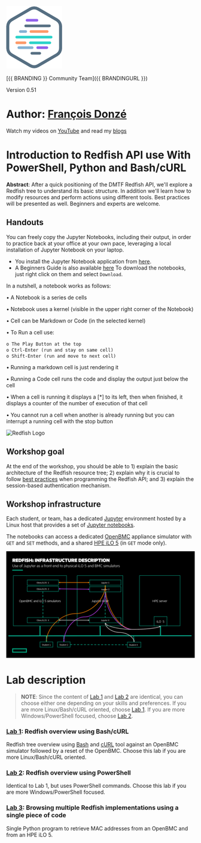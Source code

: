 ![Workshops-on-Demand Logo](Pictures/hpe-dev-logo.png)

[{{ BRANDING }} Community Team]({{ BRANDINGURL }})

Version 0.51

# Author: [François Donzé](francois.donze@hpe.com)

Watch my videos on [YouTube](https://www.youtube.com/channel/UCIZhrIYcNh3wHLiY4ola5ew) and read my [blogs](https://developer.hpe.com/blog)


# Introduction to Redfish API use With PowerShell, Python and Bash/cURL

**Abstract**: After a quick positioning of the DMTF Redfish API, we'll explore a Redfish tree to understand its basic structure. In addition we'll learn how to modify resources and perform actions using different tools. Best practices will be presented as well. Beginners and experts are welcome.

## Handouts
You can freely copy the Jupyter Notebooks, including their output, in order to practice back at your office at your own pace, leveraging a local installation of Jupyter Notebook on your laptop.
- You install the Jupyter Notebook application from [here](https://jupyter.org/install). 
- A Beginners Guide is also available [here](https://jupyter-notebook-beginner-guide.readthedocs.io/en/latest/what_is_jupyter.html)
To download the notebooks, just right click on them and select `Download`.

In a nutshell, a notebook works as follows:

• A Notebook is a series de cells

• Notebook uses a kernel (visible in the upper right corner of the Notebook)

• Cell can be Markdown or Code (in the selected kernel)

• To Run a cell use:

    o The Play Button at the top
    o Ctrl-Enter (run and stay on same cell)
    o Shift-Enter (run and move to next cell)
    
• Running a markdown cell is just rendering it

• Running a Code cell runs the code and display the output just below the cell

• When a cell is running it displays a [*] to its left, then when finished, it displays a counter of the number of execution of that cell

• You cannot run a cell when another is already running but you can interrupt a running cell with the stop button


<img src="https://redfish.dmtf.org/sites/default/files/DMTF_Redfish_logo_R.jpg" alt="Redfish Logo" style="width: 125px;"/> 

## Workshop goal

At the end of the workshop, you should be able to 1) explain the basic architecture of the Redfish resource tree; 2) explain why it is crucial to follow [best practices](https://developer.hpe.com/blog/getting-started-with-ilo-restful-api-redfish-api-conformance) when programming the Redfish API; and 3) explain the session-based authentication mechanism.

## Workshop infrastructure

Each student, or team, has a dedicated [Jupyter](https://jupyter.org/) environment hosted by a Linux host that provides a set of [Jupyter notebooks](https://jupyter-notebook-beginner-guide.readthedocs.io/en/latest/what_is_jupyter.html).

The notebooks can access a dedicated [OpenBMC](https://www.openbmc.org/) appliance simulator with `GET` and `SET` methods, and a shared [HPE iLO 5](http://hpe.com/info/ilo) (in `GET` mode only).

![ProgrammingRedfsihInfrastructureDescription](Pictures/ProgrammingRedfishInfraDescription.png) 

# Lab description

> **NOTE**: Since the content of [Lab 1](1-Discover-RedfishBash.ipynb) and [Lab 2](2-Discover-RedfishPowerShell.ipynb) are identical, you can choose either one depending on your skills and preferences. If you are more Linux/Bash/cURL oriented, choose  [Lab 1](1-Discover-RedfishBash.ipynb). If you are more Windows/PowerShell focused, choose [Lab 2](2-Discover-RedfishPowerShell.ipynb). 


### [Lab 1](1-RedfishBash.ipynb): Redfish overview using Bash/cURL

Redfish tree overview using [Bash](https://www.gnu.org/software/bash/) and [cURL](https://curl.haxx.se/) tool against an OpenBMC simulator followed by a reset of the OpenBMC. Choose this lab if you are more Linux/Bash/cURL oriented.

### [Lab 2](2-RedfishPowerShell.ipynb): Redfish overview using PowerShell
Identical to Lab 1, but uses PowerShell commands. Choose this lab if you are more Windows/PowerShell focused.

### [Lab 3](3-RedfishPython.ipynb): Browsing multiple Redfish implementations using a single piece of code
Single Python program to retrieve MAC addresses from an OpenBMC and from an HPE iLO 5. 

